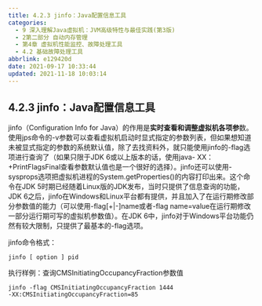```yaml
---
title: 4.2.3 jinfo：Java配置信息工具
categories: 
  - 9 深入理解Java虛拟机：JVM高级特性与最佳实践(第3版)
  - 2第二部分 自动内存管理
  - 第4章 虚拟机性能监控、故障处理工具
  - 4.2 基础故障处理工具
abbrlink: e129420d
date: 2021-09-17 10:33:44
updated: 2021-11-18 10:03:14
---
```

## 4.2.3 jinfo：Java配置信息工具
jinfo（Configuration Info for Java）的作用是**实时查看和调整虚拟机各项参**数。使用jps命令的-v参数可以查看虚拟机启动时显式指定的参数列表，但如果想知道未被显式指定的参数的系统默认值，除了去找资料外，就只能使用jinfo的-flag选项进行查询了（如果只限于JDK 6或以上版本的话，使用java- XX：+PrintFlagsFinal查看参数默认值也是一个很好的选择）。jinfo还可以使用-sysprops选项把虚拟机进程的System.getProperties()的内容打印出来。这个命令在JDK 5时期已经随着Linux版的JDK发布，当时只提供了信息查询的功能，JDK 6之后，jinfo在Windows和Linux平台都有提供，并且加入了在运行期修改部分参数值的能力（可以使用-flag[+|-]name或者-flag name=value在运行期修改一部分运行期可写的虚拟机参数值）。在JDK 6中，jinfo对于Windows平台功能仍然有较大限制，只提供了最基本的-flag选项。

jinfo命令格式：
```
jinfo [ option ] pid
```
执行样例：查询CMSInitiatingOccupancyFraction参数值
```
jinfo -flag CMSInitiatingOccupancyFraction 1444
-XX:CMSInitiatingOccupancyFraction=85
```

